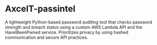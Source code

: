 # AxcelT-passintel
A lightweight Python-based password auditing tool that checks password strength and breach status using a custom AWS Lambda API and the HaveIBeenPwned service. Prioritizes privacy by using hashed communication and secure API practices.
